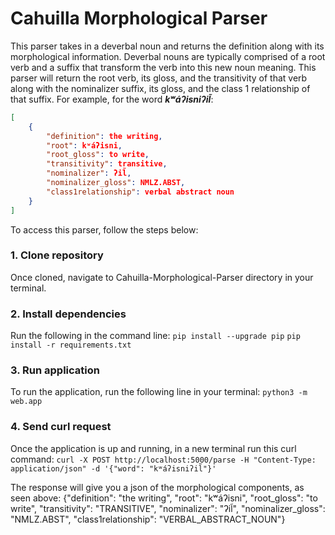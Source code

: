# Cahuilla Morphological Parser

This parser takes in a deverbal noun and returns the definition along with its morphological information. Deverbal nouns are typically comprised of a root verb and a suffix that transform the verb into this new noun meaning. This parser will return the root verb, its gloss, and the transitivity of that verb along with the nominalizer suffix, its gloss, and the class 1 relationship of that suffix. For example, for the word ***kʷáʔisniʔil̃***:

```json
[
    {
        "definition": the writing,
        "root": kʷáʔisni,
        "root_gloss": to write,
        "transitivity": transitive,
        "nominalizer": ʔil̃,
        "nominalizer_gloss": NMLZ.ABST,
        "class1relationship": verbal abstract noun
    }
]
```


To access this parser, follow the steps below:

### 1. Clone repository
Once cloned, navigate to Cahuilla-Morphological-Parser directory in your terminal.

### 2. Install dependencies
Run the following in the command line:
```pip install --upgrade pip```
```pip install -r requirements.txt```

### 3. Run application
To run the application, run the following line in your terminal: ```python3 -m web.app```

### 4. Send curl request
Once the application is up and running, in a new terminal run this curl command:
```curl -X POST http://localhost:5000/parse -H "Content-Type: application/json" -d '{"word": "kʷáʔisniʔil̃"}'```

The response will give you a json of the morphological components, as seen above:
{"definition": "the writing", "root": "kʷáʔisni", "root_gloss": "to write", "transitivity": "TRANSITIVE", "nominalizer": "ʔil̃", "nominalizer_gloss": "NMLZ.ABST", "class1relationship": "VERBAL_ABSTRACT_NOUN"}